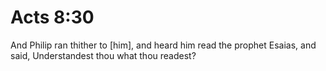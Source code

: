 # Acts 8:30

And Philip ran thither to [him], and heard him read the prophet Esaias, and said, Understandest thou what thou readest?